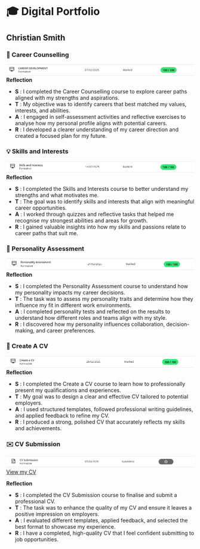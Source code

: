 # 🎓 Digital Portfolio
## Christian Smith

### 🎯 Career Counselling
![Career Counselling](CareerDevelopment.PNG)
**Reflection**

* **S** : I completed the Career Counselling course to explore career paths aligned with my strengths and aspirations.
* **T** : My objective was to identify careers that best matched my values, interests, and abilities.
* **A** : I engaged in self-assessment activities and reflective exercises to analyse how my personal profile aligns with potential careers.
* **R** : I developed a clearer understanding of my career direction and created a focused plan for my future.
 
### 💡 Skills and Interests
![Skills And Interests](SkillsAndInterests.PNG)
**Reflection**
* **S** : I completed the Skills and Interests course to better understand my strengths and what motivates me.
* **T** : The goal was to identify skills and interests that align with meaningful career opportunities.
* **A** : I worked through quizzes and reflective tasks that helped me recognise my strongest abilities and areas for growth.
* **R** : I gained valuable insights into how my skills and passions relate to career paths that suit me.

### 🧠 Personality Assessment
![Personality Assessment](PersonalityAssessment.PNG)
**Reflection**
* **S** : I completed the Personality Assessment course to understand how my personality impacts my career decisions.
* **T** : The task was to assess my personality traits and determine how they influence my fit in different work environments.
* **A** : I completed personality tests and reflected on the results to understand how different roles and teams align with my style.
* **R** : I discovered how my personality influences collaboration, decision-making, and career preferences.

### 📝 Create A CV
![Create A CV](CvCreation.PNG)
**Reflection**
* **S** : I completed the Create a CV course to learn how to professionally present my qualifications and experiences.
* **T** : My goal was to design a clear and effective CV tailored to potential employers.
* **A** : I used structured templates, followed professional writing guidelines, and applied feedback to refine my CV.
* **R** : I produced a strong, polished CV that accurately reflects my skills and achievements.

### ✉️ CV Submission
![CV Submission](CvSubmission.PNG)
[View my CV](CV_Christian_Smith.pdf)

**Reflection**
* **S** : I completed the CV Submission course to finalise and submit a professional CV.
* **T** : The task was to enhance the quality of my CV and ensure it leaves a positive impression on employers.
* **A** : I evaluated different templates, applied feedback, and selected the best format to showcase my experience.
* **R** : I have a completed, high-quality CV that I feel confident submitting to job opportunities.

